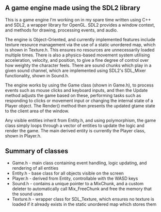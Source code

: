 ## A game engine made using the SDL2 library

This is a game engine I'm working on in my spare time written using C++ and SDL2, a wrapper library for OpenGL. SDL2 provides a window context, and methods for drawing, processing events, and audio.

The engine is Object-Oriented, and currently implemented features include texture resource management via the use of a static unordered map, which is shown in Texture.h. This ensures no resources are unnecessarily loaded multiple times. There is also a physics-based movement system utilising acceleration, velocity, and position, to give a fine degree of control over how weighty the character feels. There are sound chunks which play in a given sound channel, which are implemented using SDL2's SDL_Mixer functionality, shown in Sound.h.

The engine works by using the Game class (shown in Game.h), to process events such as mouse clicks and keyboard inputs, and then the Update method adjusts the game based on these, performing tasks such as responding to clicks or movement input or changing the internal state of a Player object. The Render() method then presents the updated gtame state to the client area of the window.

Any visible entities inherit from Entity.h, and using polymorphism, the game class simply loops through a vector of entities to update the logic and render the game. The main derived entity is currently the Player class, shown in Player.h.

## Summary of classes
* Game.h - main class containing event handling, logic updating, and rendering of all entities
* Entity.h - base class for all objects visible on the screen
* Player.h - derived from Entity, controllable with the WASD keys
* Sound.h - contains a unique pointer to a MixChunk, and a custom deleter to automatically call Mix_FreeChunk and free the memory that the sound uses
* Texture.h - wrapper class for SDL_Texture, which ensures no texture is loaded if it already exists in the static unordered map which stores them
